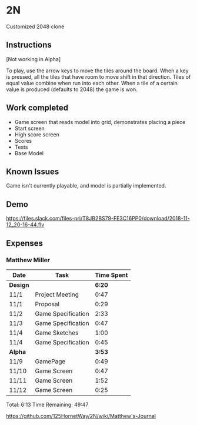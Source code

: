 # 2N
Customized 2048 clone

## Instructions

[Not working in Alpha]

To play, use the arrow keys to move the tiles around the board.  When a key is pressed, all the tiles that have room to move shift in that direction.  Tiles of equal value combine when run into each other.  When a tile of a certain value is produced (defaults to 2048) the game is won.

## Work completed

* Game screen that reads model into grid, demonstrates placing a piece
* Start screen
* High score screen
* Scores
* Tests
* Base Model

## Known Issues

Game isn't currently playable, and model is partially implemented.

## Demo

https://files.slack.com/files-pri/T8JB2BS79-FE3C16PP0/download/2018-11-12_20-16-44.flv

## Expenses

### Matthew Miller
| Date | Task | Time Spent|
|------|------|-----------|
| **Design** | | **6:20** |
| 11/1 | Project Meeting | 0:47 |
| 11/1 | Proposal | 0:29 |
| 11/2 | Game Specification | 2:33 |
| 11/3 | Game Specification | 0:47 |
| 11/4 | Game Sketches | 1:00 |
| 11/4 | Game Specification | 0:45 |
| **Alpha** | | **3:53** |
| 11/9 | GamePage | 0:49 |
| 11/10 | Game Screen | 0:47 |
| 11/11 | Game Screen | 1:52 |
| 11/12 | Game Screen | 0:25 |

Total: 6:13
Time Remaining: 49:47

https://github.com/125HornetWay/2N/wiki/Matthew's-Journal
